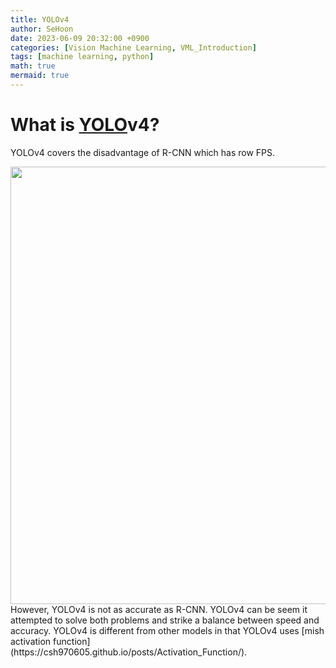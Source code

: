 ```yaml
---
title: YOLOv4
author: SeHoon
date: 2023-06-09 20:32:00 +0900
categories: [Vision Machine Learning, VML_Introduction]
tags: [machine learning, python]
math: true
mermaid: true
---
```


# What is [YOLO](https://csh970605.github.io/posts/YOLO/)v4?
YOLOv4 covers the disadvantage of R-CNN which has row FPS.
<center>
<img src="https://github.com/csh970605/csh970605.github.io/assets/28240052/110fc586-e539-4a99-b181-35290c4a6637" width=700>
</center>
However, YOLOv4 is not as accurate as R-CNN. YOLOv4 can be seem it attempted to solve both problems and strike a balance between speed and accuracy. YOLOv4 is different from other models in that YOLOv4 uses [mish activation function](https://csh970605.github.io/posts/Activation_Function/).

